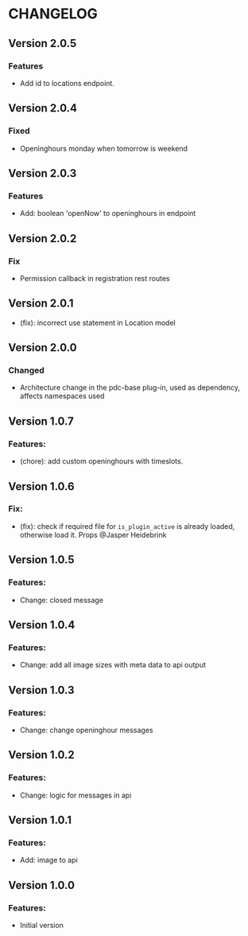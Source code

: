 # CHANGELOG

## Version 2.0.5

### Features

-    Add id to locations endpoint.

## Version 2.0.4

### Fixed

-   Openinghours monday when tomorrow is weekend

## Version 2.0.3

### Features

-   Add: boolean 'openNow' to openinghours in endpoint

## Version 2.0.2

### Fix

-   Permission callback in registration rest routes

## Version 2.0.1

- (fix): incorrect use statement in Location model

## Version 2.0.0

### Changed

-   Architecture change in the pdc-base plug-in, used as dependency, affects namespaces used

## Version 1.0.7

### Features:

-   (chore): add custom openinghours with timeslots.

## Version 1.0.6

### Fix:

-   (fix): check if required file for `is_plugin_active` is already loaded, otherwise load it. Props @Jasper Heidebrink

## Version 1.0.5

### Features:

-   Change: closed message

## Version 1.0.4

### Features:

-   Change: add all image sizes with meta data to api output

## Version 1.0.3

### Features:

-   Change: change openinghour messages

## Version 1.0.2

### Features:

-   Change: logic for messages in api

## Version 1.0.1

### Features:

-   Add: image to api

## Version 1.0.0

### Features:

-   Initial version
